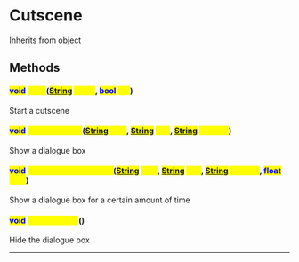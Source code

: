 # Cutscene
Inherits from object
## Methods
#### <mark style="color:blue;">void</mark> <mark style="color:yellow;">Start</mark>(<mark style="color:blue;">[String](../static/String.md)</mark> <mark style="color:yellow;">name</mark>, <mark style="color:blue;">bool</mark> <mark style="color:yellow;">full</mark>)
Start a cutscene
#### <mark style="color:blue;">void</mark> <mark style="color:yellow;">ShowDialogue</mark>(<mark style="color:blue;">[String](../static/String.md)</mark> <mark style="color:yellow;">icon</mark>, <mark style="color:blue;">[String](../static/String.md)</mark> <mark style="color:yellow;">title</mark>, <mark style="color:blue;">[String](../static/String.md)</mark> <mark style="color:yellow;">content</mark>)
Show a dialogue box
#### <mark style="color:blue;">void</mark> <mark style="color:yellow;">ShowDialogueForTime</mark>(<mark style="color:blue;">[String](../static/String.md)</mark> <mark style="color:yellow;">icon</mark>, <mark style="color:blue;">[String](../static/String.md)</mark> <mark style="color:yellow;">title</mark>, <mark style="color:blue;">[String](../static/String.md)</mark> <mark style="color:yellow;">content</mark>, <mark style="color:blue;">float</mark> <mark style="color:yellow;">time</mark>)
Show a dialogue box for a certain amount of time
#### <mark style="color:blue;">void</mark> <mark style="color:yellow;">HideDialogue</mark>()
Hide the dialogue box

---

